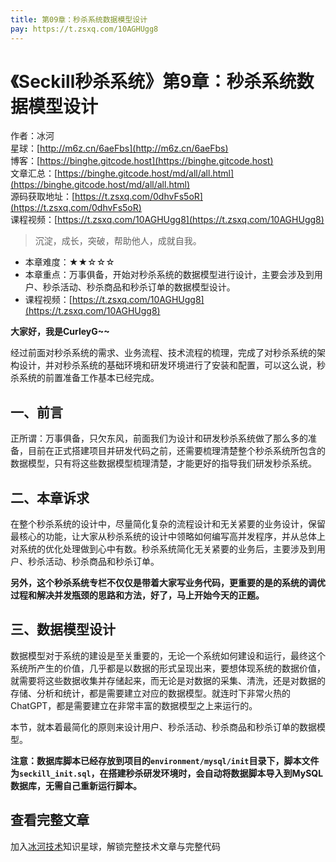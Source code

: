 ```yaml
---
title: 第09章：秒杀系统数据模型设计
pay: https://t.zsxq.com/10AGHUgg8
---
```


# 《Seckill秒杀系统》第9章：秒杀系统数据模型设计

作者：冰河
<br/>星球：[http://m6z.cn/6aeFbs](http://m6z.cn/6aeFbs)
<br/>博客：[https://binghe.gitcode.host](https://binghe.gitcode.host)
<br/>文章汇总：[https://binghe.gitcode.host/md/all/all.html](https://binghe.gitcode.host/md/all/all.html)
<br/>源码获取地址：[https://t.zsxq.com/0dhvFs5oR](https://t.zsxq.com/0dhvFs5oR)
<br/>课程视频：[https://t.zsxq.com/10AGHUgg8](https://t.zsxq.com/10AGHUgg8)

> 沉淀，成长，突破，帮助他人，成就自我。

* 本章难度：★★☆☆☆
* 本章重点：万事俱备，开始对秒杀系统的数据模型进行设计，主要会涉及到用户、秒杀活动、秒杀商品和秒杀订单的数据模型设计。
* 课程视频：[https://t.zsxq.com/10AGHUgg8](https://t.zsxq.com/10AGHUgg8)

**大家好，我是CurleyG~~**

经过前面对秒杀系统的需求、业务流程、技术流程的梳理，完成了对秒杀系统的架构设计，并对秒杀系统的基础环境和研发环境进行了安装和配置，可以这么说，秒杀系统的前置准备工作基本已经完成。

## 一、前言

正所谓：万事俱备，只欠东风，前面我们为设计和研发秒杀系统做了那么多的准备，目前在正式搭建项目并研发代码之前，还需要梳理清楚整个秒杀系统所包含的数据模型，只有将这些数据模型梳理清楚，才能更好的指导我们研发秒杀系统。

## 二、本章诉求

在整个秒杀系统的设计中，尽量简化复杂的流程设计和无关紧要的业务设计，保留最核心的功能，让大家从秒杀系统的设计中领略如何编写高并发程序，并从总体上对系统的优化处理做到心中有数。秒杀系统简化无关紧要的业务后，主要涉及到用户、秒杀活动、秒杀商品和秒杀订单。

**另外，这个秒杀系统专栏不仅仅是带着大家写业务代码，更重要的是的系统的调优过程和解决并发瓶颈的思路和方法，好了，马上开始今天的正题。**

## 三、数据模型设计

数据模型对于系统的建设是至关重要的，无论一个系统如何建设和运行，最终这个系统所产生的价值，几乎都是以数据的形式呈现出来，要想体现系统的数据价值，就需要将这些数据收集并存储起来，而无论是对数据的采集、清洗，还是对数据的存储、分析和统计，都是需要建立对应的数据模型。就连时下非常火热的ChatGPT，都是需要建立在非常丰富的数据模型之上来运行的。

本节，就本着最简化的原则来设计用户、秒杀活动、秒杀商品和秒杀订单的数据模型。

**注意：数据库脚本已经存放到项目的`environment/mysql/init`目录下，脚本文件为`seckill_init.sql`，在搭建秒杀研发环境时，会自动将数据脚本导入到MySQL数据库，无需自己重新运行脚本。**

## 查看完整文章

加入[冰河技术](http://m6z.cn/6aeFbs)知识星球，解锁完整技术文章与完整代码
